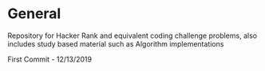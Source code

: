 # General
Repository for Hacker Rank and equivalent coding challenge problems, also includes study based material such as Algorithm implementations

First Commit - 12/13/2019